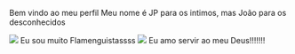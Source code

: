 Bem vindo ao meu perfil 
Meu nome é JP para os intimos, mas João para os desconhecidos

![](https://media1.tenor.com/m/IScxC6_krOcAAAAd/espreitando-jogador-do-flamengo.gif)
Eu sou muito Flamenguistassss
![](https://media1.tenor.com/m/SQMbhNMZL8oAAAAC/deus-e-lindo-deus%C3%A9amor.gif)
Eu amo servir ao meu Deus!!!!!!!
